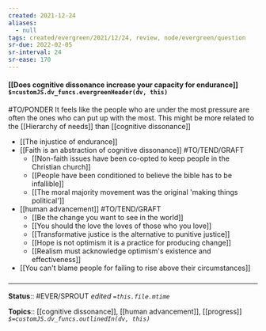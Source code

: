 ```yaml
---
created: 2021-12-24 
aliases:
  - null
tags: created/evergreen/2021/12/24, review, node/evergreen/question 
sr-due: 2022-02-05
sr-interval: 24
sr-ease: 170
---
```


#### [[Does cognitive dissonance increase your capacity for endurance]] `$=customJS.dv_funcs.evergreenHeader(dv, this)`

#TO/PONDER 
It feels like the people who are under the most pressure are often the ones who can put up with the most. This might be more related to the [[Hierarchy of needs]] than [[cognitive dissonance]]
- [[The injustice of endurance]]
- [[Faith is an abstraction of cognitive dissonance]] #TO/TEND/GRAFT 
	- [[Non-faith issues have been co-opted to keep people in the Christian church]]
	- [[People have been conditioned to believe the bible has to be infallible]]
	- [[The moral majority movement was the original 'making things political']]
- [[human advancement]] #TO/TEND/GRAFT 
	- [[Be the change you want to see in the world]]
	- [[You should the love the loves of those who you love]]
	- [[Transformative justice is the alternative to punitive justice]]
	- [[Hope is not optimism it is a practice for producing change]]
	- [[Realism must acknowledge optimism's existence and effectiveness]]
- [[You can't blame people for failing to rise above their circumstances]]

### <hr class="footnote"/>

**Status**:: #EVER/SPROUT 
*edited `=this.file.mtime`*

**Topics**:: [[cognitive dissonance]], [[human advancement]], [[progress]]
*`$=customJS.dv_funcs.outlinedIn(dv, this)`*
